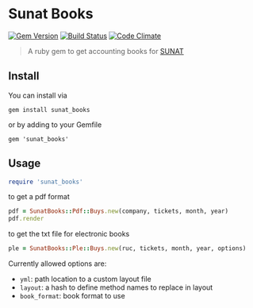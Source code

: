 # Sunat Books
[![Gem Version][rubygems-image]][rubygems-url]
[![Build Status][travis-image]][travis-url]
[![Code Climate][code-climate-image]][code-climate-url]

> A ruby gem to get accounting books for [SUNAT](https://www.sunat.gob.pe)

## Install
You can install via
```
gem install sunat_books
```
or by adding to your Gemfile
```
gem 'sunat_books'
```

## Usage

```ruby
require 'sunat_books'
```

to get a pdf format

```ruby
pdf = SunatBooks::Pdf::Buys.new(company, tickets, month, year)
pdf.render
```

to get the txt file for electronic books

```ruby
ple = SunatBooks::Ple::Buys.new(ruc, tickets, month, year, options)
```

Currently allowed options are:
- `yml`: path location to a custom layout file
- `layout`: a hash to define method names to replace in layout
- `book_format`: book format to use

[rubygems-image]: https://badge.fury.io/rb/sunat_books.svg
[rubygems-url]: https://badge.fury.io/rb/sunat_books
[travis-image]: https://travis-ci.org/ccarruitero/sunat_books.svg?branch=master
[travis-url]: https://travis-ci.org/ccarruitero/sunat_books
[code-climate-image]: https://codeclimate.com/github/ccarruitero/sunat_books/badges/gpa.svg
[code-climate-url]: https://codeclimate.com/github/ccarruitero/sunat_books
